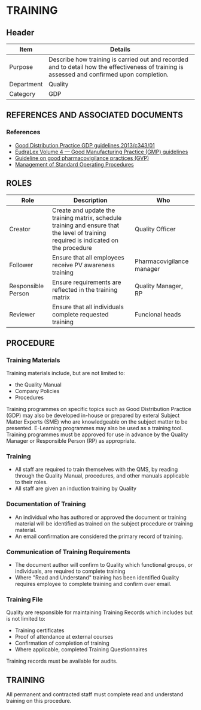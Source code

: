 # TRAINING

## Header

|Item          |Details        | 
|--------------|------------------| 
|Purpose       |Describe how training is carried out and recorded and to detail how the effectiveness of training is assessed and confirmed upon completion.|
|Department    |Quality|
|Category     |GDP|

## REFERENCES AND ASSOCIATED DOCUMENTS

### References

* [Good Distribution Practice GDP guidelines 2013/c343/01][GDP Guidelines]
* [EudraLex Volume 4 — Good Manufacturing Practice (GMP) guidelines][GMP Guidelines]
* [Guideline on good pharmacovigilance practices (GVP)][GVP Guidelines]
* [Management of Standard Operating Procedures][AMXWS]

## ROLES

Role     |   Description    |   Who
------   |   --------       |  ----
Creator  | Create and update the training matrix, schedule training and ensure that the level of training required is indicated on the procedure  | Quality Officer
Follower  |  Ensure that all employees receive PV awareness training | Pharmacovigilance manager
Responsible Person | Ensure requirements are reflected in the training matrix | Quality Manager, RP
Reviewer | Ensure that all individuals complete requested training   | Funcional heads

## PROCEDURE 

### Training Materials

Training materials include, but are not limited to:

* the Quality Manual
* Company Policies
* Procedures

Training programmes on specific topics such as Good Distribution Practice (GDP) may also be developed in-house or prepared by exteral Subject Matter Experts (SME) who are knowledgeable on the subject matter to be presented. E-Learning programmes may also be used as a training tool. Training programmes must be approved for use in advance by the Quality Manager or Responsible Person (RP) as appropriate.

### Training

* All staff are required to train themselves with the QMS, by reading through the Quality Manual, procedures, and other manuals applicable to their roles. 
* All staff are given an induction training by Quality

### Documentation of Training

* An individual who has authored or approved the document or training material will be identified as trained on the subject procedure or training material.
* An email confirmation are considered the primary record of training.

### Communication of Training Requirements

* The document author will confirm to Quality which functional groups, or individuals, are required to complete training
* Where "Read and Understand" training has been identified Quality requires employee to complete training and confirm over email.

### Training File

Quality are responsible for maintaining Training Records which includes but is not limited to:

* Training certificates
* Proof of attendance at external courses
* Confirmation of completion of training
* Where applicable, completed Training Questionnaires

Training records must be available for audits.

## TRAINING 

All permanent and contracted staff must complete read and understand training on this procedure.

[GMP Guidelines]: https://ec.europa.eu/health/documents/eudralex/vol-4_en]
[GDP Guidelines]: https://eur-lex.europa.eu/LexUriServ/LexUriServ.do?uri=OJ:C:2013:343:0001:0014:EN:PDF
[GVP Guidelines]: https://www.ema.europa.eu/en/documents/regulatory-procedural-guideline/guideline-good-pharmacovigilance-practices-gvp-module-vi-collection-management-submission-reports_en.pdf
[Directive 2010/84/EU]: https://ec.europa.eu/health/sites/health/files/files/eudralex/vol-1/dir_2010_84/dir_2010_84_en.pdf
[Regulation EU No 1235/2010]: https://eur-lex.europa.eu/legal-content/EN/TXT/?uri=CELEX:32010R1235
[AMXWS]: /procedures/Procedure_GDP_AMXWS_Management_of_Standard_Operating_Procedures.md
[XIDEX]: /procedures/Procedure_GDP_XIDEX_Responsible_Person.md
[BWRPX]: /procedures/Procedure_GDP_BWRPX_Documentation_Control.md
[XCEUG]: /procedures/Procedure_GDP_XCEUG_Deviations.md
[UYNEF]: /procedures/Procedure_GDP_UYNEF_Change_Control.md
[OZCFN]: /procedures/Procedure_GDP_OZCFN_Management_Review_And_Monitoring.md
[LBHIY]: /procedures/Procedure_GDP_LBHIY_Quality_Risk_Management.md
[ZWJPR]: /procedures/Procedure_GDP_ZWJPR_Training.md
[VQICE]: /procedures/Procedure_GDP_VQICE_Receipt_Of_Medicinal_Products.md
[AGTXC]: /procedures/Procedure_GDP_AGTXC_Establishing_The_Authority_Of_Suppliers_To_Supply_Medicinal_Products.md
[ZIWKI]: /procedures/Procedure_GDP_ZIWKI_Customer_Complaints.md
[VOZWP]: /procedures/Procedure_GDP_VOZWP_Recall_Procedure.md
[HBQIN]: /procedures/Procedure_GDP_HBQIN_Outsourced_Activities.md
[GMQHI]: /procedures/Procedure_GDP_GMQHI_Self_Inspections.md
[VTOMR]: /procedures/Procedure_GDP_VTOMR_Falsified_Medicinal_Products.md
[BMAXZ]: /procedures/Procedure_GDP_BMAXZ_Medicinal_Product_Returns.md
[YUISV]: /procedures/Procedure_GDP_YUISV_CAPA.md
[QEAIC]: /procedures/Document_QEAIC_Glossary.md
[GGNHM]: /procedures/Procedure_GDP_GGNHM_Reporting_of_Adverse_Events.md
[AGDXV]: /procedures/Procedure_GDP_AGDXV_Serialisation.md
